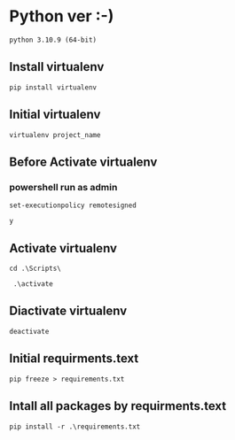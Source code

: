 # Python ver :-)

```
python 3.10.9 (64-bit)
```

## Install virtualenv

```
pip install virtualenv
```

## Initial virtualenv

```
virtualenv project_name
```

## Before Activate virtualenv

### powershell run as admin

```
set-executionpolicy remotesigned
```

```
y
```

## Activate virtualenv

```
cd .\Scripts\
```

```
 .\activate
```

## Diactivate virtualenv

```
deactivate
```

## Initial requirments.text

```
pip freeze > requirements.txt
```

## Intall all packages by requirments.text

```
pip install -r .\requirements.txt
```
